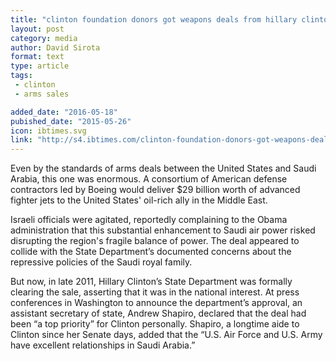 ```yaml
---
title: "clinton foundation donors got weapons deals from hillary clinton's state department." 
layout: post
category: media
author: David Sirota
format: text
type: article
tags: 
 - clinton
 - arms sales

added_date: "2016-05-18"
pubished_date: "2015-05-26"
icon: ibtimes.svg
link: "http://s4.ibtimes.com/clinton-foundation-donors-got-weapons-deals-hillary-clintons-state-department-1934187"
---
```


Even by the standards of arms deals between the United States and Saudi Arabia,
this one was enormous. A consortium of American defense contractors led by
Boeing would deliver $29 billion worth of advanced fighter jets to the United
States' oil-rich ally in the Middle East.

Israeli officials were agitated, reportedly complaining to the Obama
administration that this substantial enhancement to Saudi air power risked
disrupting the region's fragile balance of power. The deal appeared to collide
with the State Department’s documented concerns about the repressive policies
of the Saudi royal family.

But now, in late 2011, Hillary Clinton’s State Department was formally clearing
the sale, asserting that it was in the national interest. At press conferences
in Washington to announce the department’s approval, an assistant secretary of
state, Andrew Shapiro, declared that the deal had been “a top priority” for
Clinton personally. Shapiro, a longtime aide to Clinton since her Senate days,
added that the “U.S. Air Force and U.S. Army have excellent relationships in
Saudi Arabia.”

